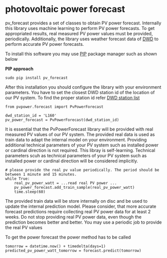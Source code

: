# photovoltaic power forecast

pv_forecast provides a set of classes to obtain PV power forecast. Internally this library uses machine learning to perform PV power forecasts.
To get appropriated results, real measured PV power values must be provided, periodically. Additionally, the library uses weather forecast data of [DWD](https://dwd-geoportal.de/products/G_FJM/) to perform accurate PV power forecasts.

To install this software you may use [PIP](https://realpython.com/what-is-pip/) package manager such as shown below

**PIP approach**
```
sudo pip install pv_forecast
```

After this installation you should configure the library with your environment parameters.
You have to set the closest DWD station id of the location of our PV system. To find the proper station id refer [DWD station list](https://www.dwd.de/DE/leistungen/met_verfahren_mosmix/mosmix_stationskatalog.cfg?view=nasPublication&nn=16102)     
```
from pvpower.forecast import PvPowerForecast

dwd_station_id = 'L160'
pv_power_forecast = PvPowerForecast(dwd_station_id)
```

It is essential that the PvPowerForecast library will be provided with real measured PV values of our PV system. 
The provided real data is used as train data to adapt the internal model on your environment. 
Providing additional technical parameters of your PV system such as installed power or cardinal direction is not required. This libray is self-learning. Technical parameters scuh as technical parameters of your PV system such as installed power or cardinal direction will be considered implicitly.
```
# please provide the real pv value periodically. The period should be between 1 minute and 15 minutes.
while True:
    real_pv_power_watt = ...read real PV power ...
    pv_power_forecast.add_train_sample(real_pv_power_watt)
    time.sleep(60)
```
The provided train data will be store internally on disc and be used to update the internal prediction model. Please consider, that more accurate forecast predictions require collecting real PV power data for at least 2 weeks. Do not stop providing real PV power data, even though the prediction becomes better and better. You may use a periodic job to provide the real PV values

To get the power forecast the power method has to be called 
```
tomorrow = datetime.now() + timedelta(days=1)
predicted_pv_power_watt_tomorrow = forecast.predict(tomorrow)
```

